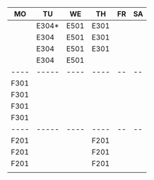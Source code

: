 |MO  |TU   |WE  |TH  |FR|SA|
|----|-----|----|----|--|--|
|    |E304*|E501|E301|  |  |
|    |E304 |E501|E301|  |  |
|    |E304 |E501|E301|  |  |
|    |E304 |E501|    |  |  |
|----|-----|----|----|--|--|
|F301|     |    |    |  |  |
|F301|     |    |    |  |  |
|F301|     |    |    |  |  |
|F301|     |    |    |  |  |
|----|-----|----|----|--|--|
|F201|     |    |F201|  |  |
|F201|     |    |F201|  |  |
|F201|     |    |F201|  |  |
|    |     |    |    |  |  |
